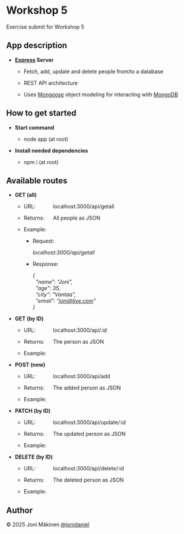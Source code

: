# Workshop 5

Exercise submit for Workshop 5

## App description

- **[Express](https://expressjs.com) Server**

  - Fetch, add, update and delete people from/to a database

  - REST API architecture

  - Uses [Mongoose](https://mongoosejs.com) object modeling for interacting with [MongoDB](https://www.mongodb.com)

## How to get started

- **Start command**

  - node app (at root)

- **Install needed dependencies**

  - npm i (at root)

## Available routes

- **GET (all)**

  - URL:&nbsp;&nbsp;&nbsp;&nbsp;&nbsp;&nbsp;&nbsp;&nbsp;&nbsp;&nbsp;&nbsp;&nbsp;localhost:3000/api/getall

  - Returns:&nbsp;&nbsp;&nbsp;&nbsp;&nbsp;&nbsp;All people as JSON

  - Example:

    - Request:

      _localhost:3000/api/getall_

    - Response:

      _{_<br>
      &nbsp;&nbsp;_"name": "Joni",_<br>
      &nbsp;&nbsp;_"age": 35,_<br>
      &nbsp;&nbsp;_"city": "Vantaa",_<br>
      &nbsp;&nbsp;_"email": "joni@live.com"_<br>
      _}_

- **GET (by ID)**

  - URL:&nbsp;&nbsp;&nbsp;&nbsp;&nbsp;&nbsp;&nbsp;&nbsp;&nbsp;&nbsp;&nbsp;&nbsp;localhost:3000/api/:id

  - Returns:&nbsp;&nbsp;&nbsp;&nbsp;&nbsp;&nbsp;The person as JSON

  - Example:

- **POST (new)**

  - URL:&nbsp;&nbsp;&nbsp;&nbsp;&nbsp;&nbsp;&nbsp;&nbsp;&nbsp;&nbsp;&nbsp;&nbsp;localhost:3000/api/add

  - Returns:&nbsp;&nbsp;&nbsp;&nbsp;&nbsp;&nbsp;The added person as JSON

  - Example:

- **PATCH (by ID)**

  - URL:&nbsp;&nbsp;&nbsp;&nbsp;&nbsp;&nbsp;&nbsp;&nbsp;&nbsp;&nbsp;&nbsp;&nbsp;localhost:3000/api/update/:id

  - Returns:&nbsp;&nbsp;&nbsp;&nbsp;&nbsp;&nbsp;The updated person as JSON

  - Example:

- **DELETE (by ID)**

  - URL:&nbsp;&nbsp;&nbsp;&nbsp;&nbsp;&nbsp;&nbsp;&nbsp;&nbsp;&nbsp;&nbsp;&nbsp;localhost:3000/api/delete/:id

  - Returns:&nbsp;&nbsp;&nbsp;&nbsp;&nbsp;&nbsp;The deleted person as JSON

  - Example:

## Author

© 2025 Joni Mäkinen [@jonidaniel](https://github.com/jonidaniel)
